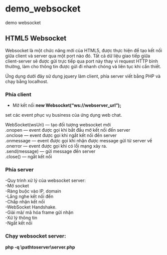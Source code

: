 demo_websocket
==============

demo websocket

<h2>HTML5 Websocket</h2>

Websocket là một chức năng mới của HTML5, được thực hiện để tạo kết nối giữa 
client và server qua một port nào đó. Tất cả dữ liệu giao tiếp giữa 
client-server sẽ được gửi trực tiếp qua port này thay vì request HTTP bình 
thường, làm cho thông tin được gửi đi nhanh chóng và liên tục khi cần thiết.

Ứng dụng dưới đây sử dụng jquery làm client, phía server viết bằng PHP và chạy 
bằng localhost.

<h3>Phía client</h3>

- Mở kết nối <b>new Websocket(“ws://webserver_url”);</b>

set các event phục vụ business của ứng dụng web chat.

WebSocket(wsUri) — tạo đối tượng websocket mới<br />
.onopen — event được gọi khi bắt đầu mở kết nối đến server<br />
.onclose — event được gọi khi ngắt kết nối đến server<br />
.onmessage — event được gọi khi nhận được message gửi từ server về<br />
.onerror — event được gọi khi có lỗi mạng xảy ra.<br />
.send(message) — gửi message đến server<br />
.close() — ngắt kết nối<br />

<h3>Phía server</h3>
-Quy trình xử lý của websocket server:<br />
-Mở socket<br />
-Ràng buộc vào IP, domain<br />
-Lắng nghe kết nối đến<br />
-Chấp nhận kết nối<br />
-WebSocket Handshake.<br />
-Giải mã/ mã hóa frame gửi nhận<br />
-Xử lý thông tin<br />
-Ngắt kết nối<br />

<h3>Chạy websocket server: </h3>
<b>php -q \pathtoserver\server.php</h3>
